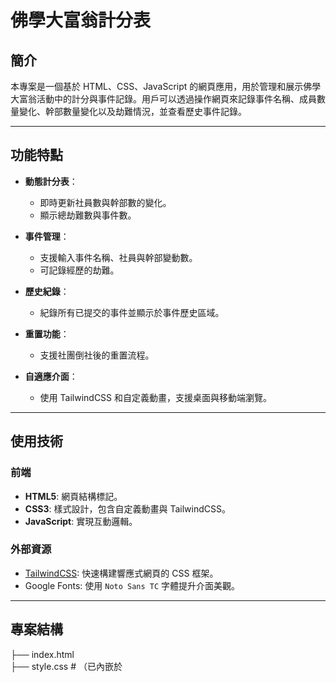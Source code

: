 # 佛學大富翁計分表

## 簡介
本專案是一個基於 HTML、CSS、JavaScript 的網頁應用，用於管理和展示佛學大富翁活動中的計分與事件記錄。用戶可以透過操作網頁來記錄事件名稱、成員數量變化、幹部數量變化以及劫難情況，並查看歷史事件記錄。

---

## 功能特點
- **動態計分表**：
  - 即時更新社員數與幹部數的變化。
  - 顯示總劫難數與事件數。
  
- **事件管理**：
  - 支援輸入事件名稱、社員與幹部變動數。
  - 可記錄經歷的劫難。

- **歷史紀錄**：
  - 紀錄所有已提交的事件並顯示於事件歷史區域。

- **重置功能**：
  - 支援社團倒社後的重置流程。

- **自適應介面**：
  - 使用 TailwindCSS 和自定義動畫，支援桌面與移動端瀏覽。

---

## 使用技術
### 前端
- **HTML5**: 網頁結構標記。
- **CSS3**: 樣式設計，包含自定義動畫與 TailwindCSS。
- **JavaScript**: 實現互動邏輯。

### 外部資源
- [TailwindCSS](https://tailwindcss.com): 快速構建響應式網頁的 CSS 框架。
- Google Fonts: 使用 `Noto Sans TC` 字體提升介面美觀。

---

## 專案結構

├── index.html<br>
├── style.css        # （已內嵌於 <style>） <br>
├── script.js        # （已內嵌於 <script>） <br>
├── README.md        # 本文件 <br>
└── background.jpg   # 網頁背景圖


---

## 使用說明
### 本地運行
1. 確保已安裝現代瀏覽器（如 Google Chrome 或 Firefox）。
2. 將專案文件下載到本地。
3. 打開 `index.html` 以啟動網頁應用。

[網頁版本連結](https://winston98321.github.io/Monopoly/)
---

## 操作指南
1. **新增事件**：
   - 在「事件名稱」輸入框中填寫事件。
   - 選擇社員與幹部的變動數值。
   - 選擇是否經歷劫難。
   - 點擊「確認送出」記錄事件。

2. **倒社與重置**：
   - 點擊「倒社按鈕」會觸發倒社流程。
   - 在彈窗中點擊「重新創設」可重置社團數據。

3. **查看歷史**：
   - 所有已記錄的事件會顯示在「事件歷史」區域。

---

## 自定義
- **修改初始數據**：
  - 更改 `INITIAL_MEMBERS` 和 `INITIAL_OFFICERS` 的數值即可修改初始成員與幹部數。
  
- **新增劫難類型**：
  - 在 `<select id="disasters">` 中新增 `<option>` 元素即可擴展劫難類型。

- **更換背景圖片**：
  - 替換 `background.jpg` 文件，或修改 CSS 中的 `background` 屬性。
